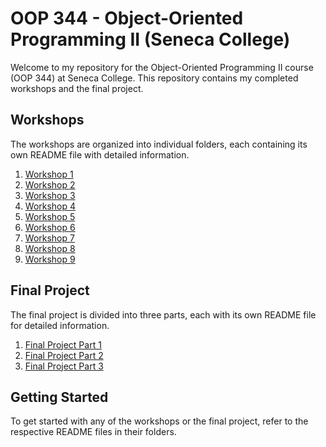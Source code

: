 # OOP 344 - Object-Oriented Programming II (Seneca College)

Welcome to my repository for the Object-Oriented Programming II course (OOP 344) at Seneca College. This repository contains my completed workshops and the final project.

## Workshops

The workshops are organized into individual folders, each containing its own README file with detailed information.

1. [Workshop 1](Workshop%201)
2. [Workshop 2](Workshop%202)
3. [Workshop 3](Workshop%203)
4. [Workshop 4](Workshop%204)
5. [Workshop 5](Workshop%205)
6. [Workshop 6](Workshop%206)
7. [Workshop 7](Workshop%207)
8. [Workshop 8](Workshop%208)
9. [Workshop 9](Workshop%209)

## Final Project

The final project is divided into three parts, each with its own README file for detailed information.

1. [Final Project Part 1](finalproject-part%201)
2. [Final Project Part 2](finalproject-part2/README.md)
3. [Final Project Part 3](finalproject-part3/README.md)

## Getting Started

To get started with any of the workshops or the final project, refer to the respective README files in their folders.
